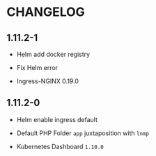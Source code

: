 # CHANGELOG

## 1.11.2-1

* Helm add docker registry

* Fix Helm error

* Ingress-NGINX 0.19.0

## 1.11.2-0

* Helm enable ingress default

* Default PHP Folder `app` juxtaposition with `lnmp`

* Kubernetes Dashboard `1.10.0`
